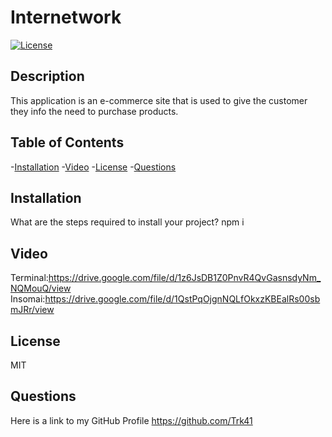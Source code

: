 # Internetwork

  
  [![License](https://img.shields.io/badge/License-MIT-blue.svg)](https://opensource.org/licenses/MIT)
  
  
  ## Description
  This application is an e-commerce site that is used to give the customer they info the need to purchase products.

  ## Table of Contents
  -[Installation](#installation)
  -[Video](#video)
  -[License](#license)
  -[Questions](#questions)

  ## Installation
  What are the steps required to install your project?
  npm i
  
  ## Video
  Terminal:https://drive.google.com/file/d/1z6JsDB1Z0PnvR4QvGasnsdyNm_NQMouQ/view
  Insomai:https://drive.google.com/file/d/1QstPqOjgnNQLfOkxzKBEalRs00sbmJRr/view
  ## License
  MIT

  ## Questions
  Here is a link to my GitHub Profile https://github.com/Trk41

